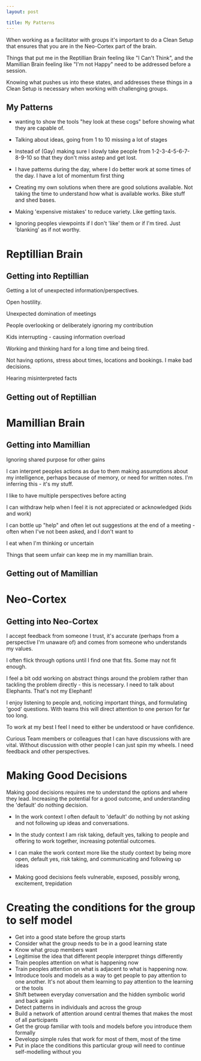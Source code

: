 ```yaml
---
layout: post

title: My Patterns
---
```


When working as a facilitator with groups it's important to do a Clean Setup that ensures that you are in the Neo-Cortex part of the brain.

Things that put me in the Reptillian Brain feeling like "I Can't Think", and the Mamillian Brain feeling like "I'm not Happy" need to be addressed before a session.

Knowing what pushes us into these states, and addresses these things in a Clean Setup is necessary when working with challenging groups.

## My Patterns
* wanting to show the tools "hey look at these cogs" before showing what they are capable of.
* Talking about ideas, going from 1 to 10 missing a lot of stages
 * Instead of (Gay) making sure I slowly take people from 1-2-3-4-5-6-7-8-9-10 so that they don't miss astep and get lost.
* I have patterns during the day, where  I do better work at some times of the day. I have a lot of momentum first thing
* Creating my own solutions when there are good solutions available. Not taking the time to understand how what is available works.
Bike stuff and shed bases.

* Making 'expensive mistakes' to reduce variety.
Like getting taxis.

* Ignoring peoples viewpoints if I don't 'like' them or if I'm tired. Just 'blanking' as if not worthy.

# Reptillian Brain
## Getting into Reptillian
Getting a lot of unexpected information/perspectives.

Open hostility.

Unexpected domination of meetings

People overlooking or deliberately ignoring my contribution

Kids interrupting - causing information overload

Working and thinking hard for a long time and being tired.

Not having options, stress about times, locations and bookings. I make bad decisions.

Hearing misinterpreted facts

## Getting out of Reptillian


# Mamillian Brain
## Getting into Mamillian
Ignoring shared purpose for other gains

I can interpret peoples actions as due to them making assumptions about my intelligence, perhaps because of memory, or need for written notes. I'm inferring this - it's my stuff.

I like to have multiple perspectives before acting

I can withdraw help when I feel it is not appreciated or acknowledged (kids and work)

I can bottle up "help" and often let out suggestions at the end of a meeting - often when I've not been asked, and I don't want to

I eat when I'm thinking or uncertain

Things that seem unfair can keep me in my mamillian brain.

## Getting out of Mamillian

# Neo-Cortex
## Getting into Neo-Cortex
I accept feedback from someone I trust, it's accurate (perhaps from a perspective I'm unaware of) and comes from someone who understands my values.

I often flick through options until I find one that fits. Some may not fit enough.

I feel a bit odd working on abstract things around the problem rather than tackling the problem directly - this is necessary. I need to talk about Elephants. That's not my Elephant!

I enjoy listening to people and, noticing important things, and formulating 'good' questions. With teams this will direct attention to one person for far too long.

To work at my best I feel I need to either be understood or have confidence.

Curious Team members or colleagues that I can have discussions with are vital. Without discussion with other people I can just spin my wheels. I need feedback and other perspectives.

# Making Good Decisions

Making good decisions requires me to understand the options and where they lead. Increasing the potential for a good outcome, and understanding the 'default' do nothing decision.
* In the work context I often default to 'default' do nothing by not asking and not following up ideas and conversations.
* In the study context I am risk taking, default yes, talking to people and offering to work together, increasing potential outcomes.
* I can make the work context more like the study context by being more open, default yes, risk taking, and communicating and following up ideas

* Making good decisions feels vulnerable, exposed, possibly wrong, excitement, trepidation

# Creating the conditions for the group to self model

* Get into a good state before the group starts
* Consider what the group needs to be in a good learning state
* Know what group members want
* Legitimise the idea that different people interppret things differently
* Train peoples attention on what is happening now
* Train peoples attention on what is adjacent to what is happening now.
* Introduce tools and models as a way to get people to pay attention to one another. It's not about them learning to pay attention to the learning or the tools
* Shift between everyday conversation and the hidden symbolic world and back again
* Detect patterns in individuals and across the group
* Build a network of attention around central themes that makes the most of all participants
* Get the group familiar with tools and models before you introduce them formally
* Developp simple rules that work for most of them, most of the time
* Put in place the conditions this particular group will need to continue self-modelling without you
